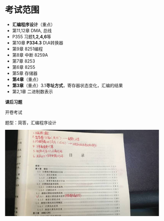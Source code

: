 # 考试范围

- **汇编程序设计**（重点）
- 第11,12章 DMA, 总线
- P355 习题**1,2,4,6**等
- 第10章 **P334.3** D\A转换器
- 第9章 8251编程
- 第8章 中断 8259A
- 第7章 8253
- 第6章 8255
- 第5章 存储器
- **第4章**（重点）
- **第3章**（重点）3.1**寻址方式**，寄存器状态变化，汇编的结果
- 第2,1章 二进制数表示

**课后习题**

开卷考试

题型：简答，汇编程序设计

![](assets/kaodian.jpg)